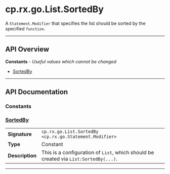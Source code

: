 # cp.rx.go.List.SortedBy

A `Statement.Modifier` that specifies the list should be sorted by the specified `function`.

---

## API Overview
**Constants** - _Useful values which cannot be changed_
 * [SortedBy](#sortedby)


---

## API Documentation

### Constants


### [SortedBy](#sortedby)

|                                             |                                                                                     |
| --------------------------------------------|-------------------------------------------------------------------------------------|
| **Signature**                               | `cp.rx.go.List.SortedBy <cp.rx.go.Statement.Modifier>`                                                                    |
| **Type**                                    | Constant                                                                     |
| **Description**                             | This is a configuration of `List`, which should be created via `List:SortedBy(...)`.                                                                     |

---
